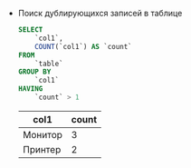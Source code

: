 * Поиск дублирующихся записей в таблице

    ```sql
    SELECT
        `col1`,
        COUNT(`col1`) AS `count`
    FROM
        `table`
    GROUP BY
        `col1`
    HAVING 
        `count` > 1
    ```

    |col1|count|
    |-|-|
    |Монитор|3|
    |Принтер|2|